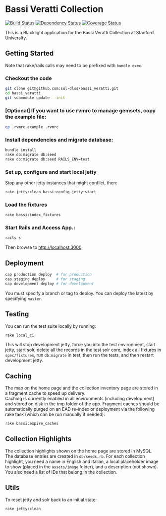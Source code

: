 # Bassi Veratti Collection

[![Build Status](https://travis-ci.org/sul-dlss/bassi_veratti.svg?branch=master)](https://travis-ci.org/sul-dlss/bassi_veratti) [![Dependency Status](https://gemnasium.com/sul-dlss/bassi_veratti.svg)](https://gemnasium.com/sul-dlss/bassi_veratti) [![Coverage Status](https://coveralls.io/repos/github/sul-dlss/bassi_veratti/badge.svg?branch=master)](https://coveralls.io/github/sul-dlss/bassi_veratti?branch=master)

This is a Blacklight application for the Bassi Veratti Collection at Stanford University.

## Getting Started

Note that rake/rails calls may need to be prefixed with `bundle exec`.

### Checkout the code
```bash
git clone git@github.com:sul-dlss/bassi_veratti.git
cd bassi_veratti
git submodule update --init
```

### [Optional] If you want to use rvmrc to manage gemsets, copy the example file:
```bash
cp .rvmrc.example .rvmrc
```

### Install dependencies and migrate database:
```bash
bundle install
rake db:migrate db:seed
rake db:migrate db:seed RAILS_ENV=test
```

### Set up, configure and start local jetty
Stop any other jetty instances that might conflict, then:
```bash
rake jetty:clean bassi:config jetty:start
```

### Load the fixtures
```bash
rake bassi:index_fixtures
```

### Start Rails and Access App.:
```bash
rails s
```

Then browse to <http://localhost:3000>.

## Deployment
```bash
cap production deploy  # for production
cap staging deploy     # for staging
cap development deploy # for development
```

You must specify a branch or tag to deploy.  You can deploy the latest by specifying `master`.

## Testing

You can run the test suite locally by running:

```bash
rake local_ci
```

This will stop development jetty, force you into the test environment, start jetty, start solr,
delete all the records in the test solr core, index all fixtures in `spec/fixtures`, run `db:migrate` in test,
then run the tests, and then restart development jetty.

## Caching

The map on the home page and the collection inventory page are stored in a fragment cache to speed up delivery.  
Caching is currently enabled in all environments (including development) and stored on disk in the tmp folder of the app.
Fragment caches should be automatically purged on an EAD re-index or deployment via the following rake task (which
can be run manually if needed):

```bash
rake bassi:expire_caches
```

## Collection Highlights

The collection highlights shown on the home page are stored in MySQL.  The database entries are created in `db/seeds.rb`.
For each collection highlight, you need a name in English and Italian, a local placeholder image to show (placed in the `assets/image` folder), and a description (not shown).
You also need a list of IDs that belong in the collection.

## Utils

To reset jetty and solr back to an initial state:

```bash
rake jetty:clean
```
